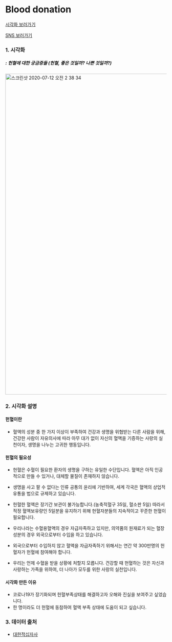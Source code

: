 # Blood donation

[시각화 보러가기](https://public.tableau.com/profile/.19603039#!/vizhome/blood_donation/sheet2)

[SNS 보러가기](https://www.instagram.com/p/CCnLvPLBZMp/)

### 1. 시각화
##### : 헌혈에 대한 궁금증들 (헌혈, 좋은 것일까? 나쁜 것일까?)
<img width="998" alt="스크린샷 2020-07-12 오전 2 38 34" src="https://user-images.githubusercontent.com/40276516/87230166-d913bd80-c3e8-11ea-8574-7589377f1789.png">

### 2. 시각화 설명

#### 헌혈이란
- 혈액의 성분 중 한 가지 이상이 부족하여 건강과 생명을 위협받는 다른 사람을 위해, 건강한 사람이 자유의사에 따라 아무 대가 없이 자신의 혈액을 기증하는 사랑의 실천이자, 생명을 나누는 고귀한 행동입니다.
#### 헌혈의 필요성
- 헌혈은 수혈이 필요한 환자의 생명을 구하는 유일한 수단입니다. 혈액은 아직 인공적으로 만들 수 있거나, 대체할 물질이 존재하지 않습니다.

- 생명을 사고 팔 수 없다는 인류 공통의 윤리에 기반하여, 세계 각국은 혈액의 상업적 유통을 법으로 규제하고 있습니다.

- 헌혈한 혈액은 장기간 보관이 불가능합니다.(농축적혈구 35일, 혈소판 5일) 따라서 적정 혈액보유량인 5일분을 유지하기 위해 헌혈자분들의 지속적이고 꾸준한 헌혈이 필요합니다.

- 우리나라는 수혈용혈액의 경우 자급자족하고 있지만, 의약품의 원재료가 되는 혈장성분의 경우 외국으로부터 수입을 하고 있습니다.

- 외국으로부터 수입하지 않고 혈액을 자급자족하기 위해서는 연간 약 300만명의 헌혈자가 헌혈에 참여해야 합니다.

- 우리는 언제 수혈을 받을 상황에 처할지 모릅니다. 건강할 때 헌혈하는 것은 자신과 사랑하는 가족을 위하여, 더 나아가 모두를 위한 사랑의 실천입니다.

#### 시각화 만든 이유

- 코로나19가 장기화되며 헌혈부족상태를 해결하고자 오해와 진실을 보여주고 싶었습니다.
- 한 명이라도 더 헌혈에 동참하여 혈액 부족 상태에 도움이 되고 싶습니다.

### 3. 데이터 출처
- [대한적십자사](https://www.bloodinfo.net/main.do)
